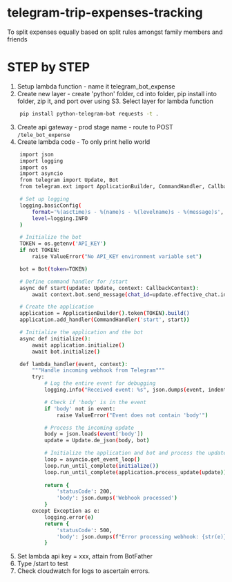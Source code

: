 # telegram-trip-expenses-tracking
To split expenses equally based on split rules amongst family members and friends


# STEP by STEP 

1. Setup lambda function - name it telegram_bot_expense
2. Create new layer - create 'python' folder, cd into folder, pip install into folder, zip it, and port over using S3. Select layer for lambda function 
```bash
    pip install python-telegram-bot requests -t .
```
3. Create api gateway - prod stage name - route to POST `/tele_bot_expense`
4. Create lambda code - To only print hello world 
```bash
    import json
    import logging
    import os
    import asyncio
    from telegram import Update, Bot
    from telegram.ext import ApplicationBuilder, CommandHandler, CallbackContext

    # Set up logging
    logging.basicConfig(
        format='%(asctime)s - %(name)s - %(levelname)s - %(message)s',
        level=logging.INFO
    )

    # Initialize the bot
    TOKEN = os.getenv('API_KEY')
    if not TOKEN:
        raise ValueError("No API_KEY environment variable set")

    bot = Bot(token=TOKEN)

    # Define command handler for /start
    async def start(update: Update, context: CallbackContext):
        await context.bot.send_message(chat_id=update.effective_chat.id, text="Hello World")

    # Create the application
    application = ApplicationBuilder().token(TOKEN).build()
    application.add_handler(CommandHandler('start', start))

    # Initialize the application and the bot
    async def initialize():
        await application.initialize()
        await bot.initialize()

    def lambda_handler(event, context):
        """Handle incoming webhook from Telegram"""
        try:
            # Log the entire event for debugging
            logging.info("Received event: %s", json.dumps(event, indent=2))

            # Check if 'body' is in the event
            if 'body' not in event:
                raise ValueError("Event does not contain 'body'")

            # Process the incoming update
            body = json.loads(event['body'])
            update = Update.de_json(body, bot)

            # Initialize the application and bot and process the update using asyncio
            loop = asyncio.get_event_loop()
            loop.run_until_complete(initialize())
            loop.run_until_complete(application.process_update(update))
            
            return {
                'statusCode': 200,
                'body': json.dumps('Webhook processed')
            }
        except Exception as e:
            logging.error(e)
            return {
                'statusCode': 500,
                'body': json.dumps(f"Error processing webhook: {str(e)}")
            }

```

5. Set lambda api key = xxx, attain from BotFather
6. Type /start to test
7. Check cloudwatch for logs to ascertain errors. 